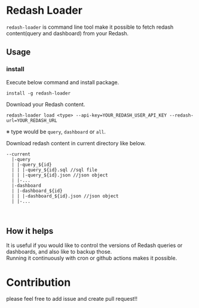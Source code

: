 # Redash Loader

  `redash-loader` is command line tool make it possible to fetch redash content(query and dashboard) from your Redash.
  <br>

## Usage

### install

Execute below command and install package.
```
install -g redash-loader
```

Download your Redash content.
```
redash-loader load <type> --api-key=YOUR_REDASH_USER_API_KEY --redash-url=YOUR_REDASH_URL
```
※ type would be `query`, `dashboard` or `all`.


Download redash content in current directory like below.
```
--current
  |-query
  | |-query_${id}
  | | |-query_${id}.sql //sql file
  | | |-query_${id}.json //json object
  | |-...
  |-dashboard
  | |-dashboard_${id}
  | | |-dashboard_${id}.json //json object
  | |-...
```
<br>

## How it helps
It is useful if you would like to control the versions of Redash queries or dashboards, and also like to backup those.<br>
Running it continuously with cron or github actions makes it possible.


# Contribution
please feel free to add issue and create pull request!!